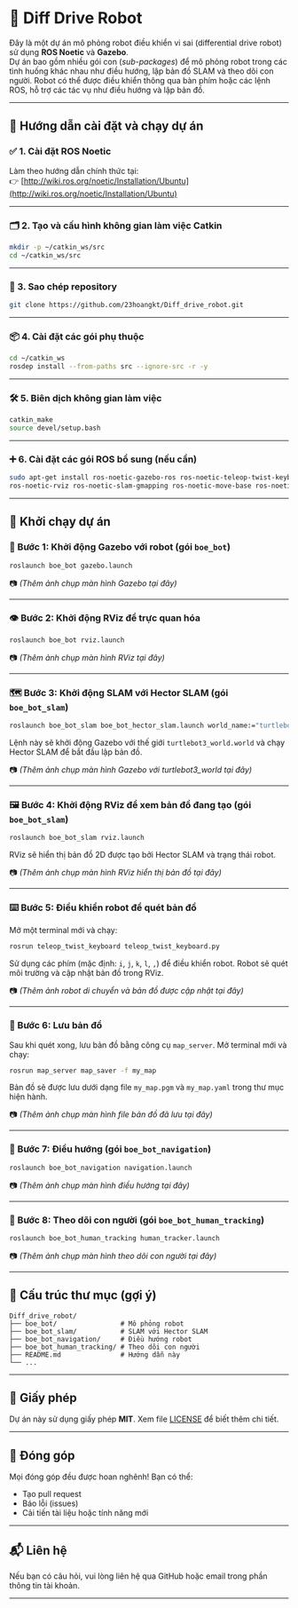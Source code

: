 # 🤖 Diff Drive Robot

Đây là một dự án mô phỏng robot điều khiển vi sai (differential drive robot) sử dụng **ROS Noetic** và **Gazebo**.  
Dự án bao gồm nhiều gói con (*sub-packages*) để mô phỏng robot trong các tình huống khác nhau như điều hướng, lập bản đồ SLAM và theo dõi con người. Robot có thể được điều khiển thông qua bàn phím hoặc các lệnh ROS, hỗ trợ các tác vụ như điều hướng và lập bản đồ.

---

## 🧰 Hướng dẫn cài đặt và chạy dự án

### ✅ 1. Cài đặt ROS Noetic

Làm theo hướng dẫn chính thức tại:  
👉 [http://wiki.ros.org/noetic/Installation/Ubuntu](http://wiki.ros.org/noetic/Installation/Ubuntu)

---

### 🗂️ 2. Tạo và cấu hình không gian làm việc Catkin

```bash
mkdir -p ~/catkin_ws/src
cd ~/catkin_ws/src
```

---

### 🔄 3. Sao chép repository

```bash
git clone https://github.com/23hoangkt/Diff_drive_robot.git
```

---

### 📦 4. Cài đặt các gói phụ thuộc

```bash
cd ~/catkin_ws
rosdep install --from-paths src --ignore-src -r -y
```

---

### 🛠️ 5. Biên dịch không gian làm việc

```bash
catkin_make
source devel/setup.bash
```

---

### ➕ 6. Cài đặt các gói ROS bổ sung (nếu cần)

```bash
sudo apt-get install ros-noetic-gazebo-ros ros-noetic-teleop-twist-keyboard \
ros-noetic-rviz ros-noetic-slam-gmapping ros-noetic-move-base ros-noetic-hector-slam
```

---

## 🚀 Khởi chạy dự án

### 🔧 Bước 1: Khởi động Gazebo với robot (gói `boe_bot`)

```bash
roslaunch boe_bot gazebo.launch
```

📷 *(Thêm ảnh chụp màn hình Gazebo tại đây)*

---

### 👁️ Bước 2: Khởi động RViz để trực quan hóa

```bash
roslaunch boe_bot rviz.launch
```

📷 *(Thêm ảnh chụp màn hình RViz tại đây)*

---

### 🗺️ Bước 3: Khởi động SLAM với Hector SLAM (gói `boe_bot_slam`)

```bash
roslaunch boe_bot_slam boe_bot_hector_slam.launch world_name:="turtlebot3_world.world"
```

Lệnh này sẽ khởi động Gazebo với thế giới `turtlebot3_world.world` và chạy Hector SLAM để bắt đầu lập bản đồ.

📷 *(Thêm ảnh chụp màn hình Gazebo với turtlebot3_world tại đây)*

---

### 🖼️ Bước 4: Khởi động RViz để xem bản đồ đang tạo (gói `boe_bot_slam`)

```bash
roslaunch boe_bot_slam rviz.launch
```

RViz sẽ hiển thị bản đồ 2D được tạo bởi Hector SLAM và trạng thái robot.

📷 *(Thêm ảnh chụp màn hình RViz hiển thị bản đồ tại đây)*

---

### ⌨️ Bước 5: Điều khiển robot để quét bản đồ

Mở một terminal mới và chạy:

```bash
rosrun teleop_twist_keyboard teleop_twist_keyboard.py
```

Sử dụng các phím (mặc định: `i`, `j`, `k`, `l`, `,`) để điều khiển robot. Robot sẽ quét môi trường và cập nhật bản đồ trong RViz.

📷 *(Thêm ảnh robot di chuyển và bản đồ được cập nhật tại đây)*

---

### 💾 Bước 6: Lưu bản đồ

Sau khi quét xong, lưu bản đồ bằng công cụ `map_server`. Mở terminal mới và chạy:

```bash
rosrun map_server map_saver -f my_map
```

Bản đồ sẽ được lưu dưới dạng file `my_map.pgm` và `my_map.yaml` trong thư mục hiện hành.

📷 *(Thêm ảnh chụp màn hình file bản đồ đã lưu tại đây)*

---

### 🧭 Bước 7: Điều hướng (gói `boe_bot_navigation`)

```bash
roslaunch boe_bot_navigation navigation.launch
```

📷 *(Thêm ảnh chụp màn hình điều hướng tại đây)*

---

### 👣 Bước 8: Theo dõi con người (gói `boe_bot_human_tracking`)

```bash
roslaunch boe_bot_human_tracking human_tracker.launch
```

📷 *(Thêm ảnh chụp màn hình theo dõi con người tại đây)*

---

## 📁 Cấu trúc thư mục (gợi ý)

```
Diff_drive_robot/
├── boe_bot/                # Mô phỏng robot
├── boe_bot_slam/           # SLAM với Hector SLAM
├── boe_bot_navigation/     # Điều hướng robot
├── boe_bot_human_tracking/ # Theo dõi con người
├── README.md               # Hướng dẫn này
└── ...
```

---

## 📜 Giấy phép

Dự án này sử dụng giấy phép **MIT**. Xem file [LICENSE](LICENSE) để biết thêm chi tiết.

---

## 🙌 Đóng góp

Mọi đóng góp đều được hoan nghênh! Bạn có thể:

- Tạo pull request
- Báo lỗi (issues)
- Cải tiến tài liệu hoặc tính năng mới

---

## 📬 Liên hệ

Nếu bạn có câu hỏi, vui lòng liên hệ qua GitHub hoặc email trong phần thông tin tài khoản.

---
